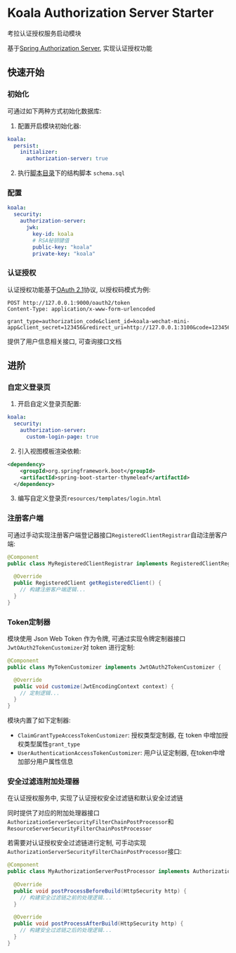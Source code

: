# Koala Authorization Server Starter

考拉认证授权服务启动模块

基于[Spring Authorization Server](https://github.com/spring-projects/spring-authorization-server), 实现认证授权功能

## 快速开始

### 初始化

可通过如下两种方式初始化数据库:

1. 配置开启模块初始化器:

```yaml
koala:
  persist:
    initializer:
      authorization-server: true
```

2. 执行[脚本目录](../../koala-domains/koala-authorization-server/src/main/resources/database/authorization)下的结构脚本 `schema.sql`

### 配置

```yaml
koala:
  security:
    authorization-server:
      jwk:
        key-id: koala
        # RSA秘钥键值
        public-key: "koala"
        private-key: "koala"
```

### 认证授权

认证授权功能基于[OAuth 2.1](https://oauth.net/2.1/)协议, 以授权码模式为例:

```http
POST http://127.0.0.1:9000/oauth2/token
Content-Type: application/x-www-form-urlencoded

grant_type=authorization_code&client_id=koala-wechat-mini-app&client_secret=123456&redirect_uri=http://127.0.0.1:3100&code=123456
```

提供了用户信息相关接口, 可查询接口文档

## 进阶

### 自定义登录页

1. 开启自定义登录页配置:

```yaml
koala:
  security:
    authorization-server:
      custom-login-page: true
```

2. 引入视图模板渲染依赖:

```xml
<dependency>
    <groupId>org.springframework.boot</groupId>
    <artifactId>spring-boot-starter-thymeleaf</artifactId>
  </dependency>
```

3. 编写自定义登录页`resources/templates/login.html`

### 注册客户端

可通过手动实现注册客户端登记器接口`RegisteredClientRegistrar`自动注册客户端:

```java
@Component
public class MyRegisteredClientRegistrar implements RegisteredClientRegistrar {
  
  @Override
  public RegisteredClient getRegisteredClient() {
    // 构建注册客户端逻辑...
  }
}
```

### Token定制器

模块使用 Json Web Token 作为令牌, 可通过实现令牌定制器接口`JwtOAuth2TokenCustomizer`对 token 进行定制:

```java
@Component
public class MyTokenCustomizer implements JwtOAuth2TokenCustomizer {

  @Override
  public void customize(JwtEncodingContext context) {
    // 定制逻辑...
  }
}
```

模块内置了如下定制器:

- `ClaimGrantTypeAccessTokenCustomizer`: 授权类型定制器, 在 token 中增加授权类型属性`grant_type`
- `UserAuthenticationAccessTokenCustomizer`: 用户认证定制器, 在token中增加部分用户属性信息

### 安全过滤连附加处理器

在认证授权服务中, 实现了认证授权安全过滤链和默认安全过滤链

同时提供了对应的附加处理器接口`AuthorizationServerSecurityFilterChainPostProcessor`和`ResourceServerSecurityFilterChainPostProcessor`

若需要对认证授权安全过滤链进行定制, 可手动实现`AuthorizationServerSecurityFilterChainPostProcessor`接口:

```java
@Component
public class MyAuthorizationServerPostProcessor implements AuthorizationServerSecurityFilterChainPostProcessor {
  
  @Override
  public void postProcessBeforeBuild(HttpSecurity http) {
    // 构建安全过滤链之前的处理逻辑...
  }
    
  @Override
  public void postProcessAfterBuild(HttpSecurity http) {
    // 构建安全过滤链之后的处理逻辑...
  }
}
```


